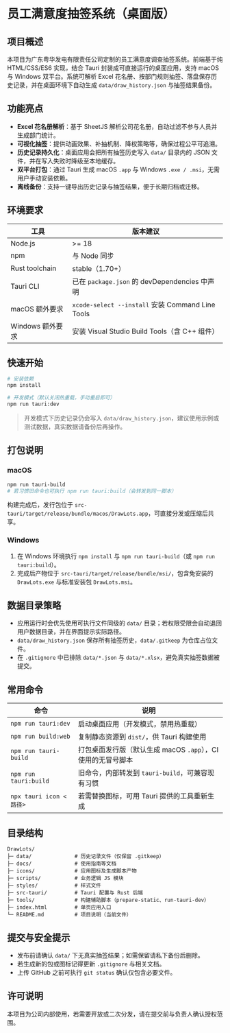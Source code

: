 # 员工满意度抽签系统（桌面版）

## 项目概述
本项目为广东粤华发电有限责任公司定制的员工满意度调查抽签系统。前端基于纯 HTML/CSS/ES6 实现，结合 Tauri 封装成可直接运行的桌面应用，支持 macOS 与 Windows 双平台。系统可解析 Excel 花名册、按部门规则抽签、落盘保存历史记录，并在桌面环境下自动生成 `data/draw_history.json` 与抽签结果备份。

## 功能亮点
- **Excel 花名册解析**：基于 SheetJS 解析公司花名册，自动过滤不参与人员并生成部门统计。
- **可视化抽签**：提供动画效果、补抽机制、降权策略等，确保过程公平可追溯。
- **历史记录持久化**：桌面应用会把所有抽签历史写入 `data/` 目录内的 JSON 文件，并在写入失败时降级至本地缓存。
- **双平台打包**：通过 Tauri 生成 macOS `.app` 与 Windows `.exe / .msi`，无需用户手动安装依赖。
- **离线备份**：支持一键导出历史记录与抽签结果，便于长期归档或迁移。

## 环境要求
| 工具 | 版本建议 |
| --- | --- |
| Node.js | >= 18 |
| npm | 与 Node 同步 |
| Rust toolchain | stable（1.70+）|
| Tauri CLI | 已在 `package.json` 的 devDependencies 中声明 |
| macOS 额外要求 | `xcode-select --install` 安装 Command Line Tools |
| Windows 额外要求 | 安装 Visual Studio Build Tools（含 C++ 组件） |

## 快速开始
```bash
# 安装依赖
npm install

# 开发模式（默认关闭热重载，手动重启即可）
npm run tauri:dev
```

> 开发模式下历史记录仍会写入 `data/draw_history.json`，建议使用示例或测试数据，真实数据请备份后再操作。

## 打包说明
### macOS
```bash
npm run tauri-build
# 若习惯旧命令也可执行 npm run tauri:build（会转发到同一脚本）
```
构建完成后，发行包位于 `src-tauri/target/release/bundle/macos/DrawLots.app`，可直接分发或压缩后共享。

### Windows
1. 在 Windows 环境执行 `npm install` 与 `npm run tauri-build`（或 `npm run tauri:build`）。
2. 完成后产物位于 `src-tauri/target/release/bundle/msi/`，包含免安装的 `DrawLots.exe` 与标准安装包 `DrawLots.msi`。

## 数据目录策略
- 应用运行时会优先使用可执行文件同级的 `data/` 目录；若权限受限会自动退回用户数据目录，并在界面提示实际路径。
- `data/draw_history.json` 保存所有抽签历史，`data/.gitkeep` 为仓库占位文件。
- 在 `.gitignore` 中已排除 `data/*.json` 与 `data/*.xlsx`，避免真实抽签数据被提交。

## 常用命令
| 命令 | 说明 |
| --- | --- |
| `npm run tauri:dev` | 启动桌面应用（开发模式，禁用热重载） |
| `npm run build:web` | 复制静态资源到 `dist/`，供 Tauri 构建使用 |
| `npm run tauri-build` | 打包桌面发行版（默认生成 macOS `.app`），CI 使用的无冒号脚本 |
| `npm run tauri:build` | 旧命令，内部转发到 `tauri-build`，可兼容现有习惯 |
| `npx tauri icon <路径>` | 若需替换图标，可用 Tauri 提供的工具重新生成 |

## 目录结构
```
DrawLots/
├─ data/              # 历史记录文件（仅保留 .gitkeep）
├─ docs/              # 使用指南等文档
├─ icons/             # 应用图标及生成脚本产物
├─ scripts/           # 业务逻辑 JS 模块
├─ styles/            # 样式文件
├─ src-tauri/         # Tauri 配置与 Rust 后端
├─ tools/             # 构建辅助脚本（prepare-static、run-tauri-dev）
├─ index.html         # 单页应用入口
└─ README.md          # 项目说明（当前文件）
```

## 提交与安全提示
- 发布前请确认 `data/` 下无真实抽签结果；如需保留请私下备份后删除。
- 若生成新的包或图标记得更新 `.gitignore` 与相关文档。
- 上传 GitHub 之前可执行 `git status` 确认仅包含必要文件。

## 许可说明
本项目为公司内部使用，若需要开放或二次分发，请在提交前与负责人确认授权范围。
